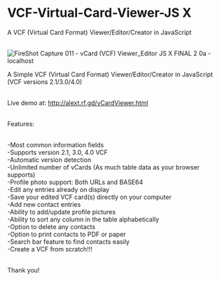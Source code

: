 # VCF-Virtual-Card-Viewer-JS X
A VCF (Virtual Card Format) Viewer/Editor/Creator in JavaScript<br><br>

![FireShot Capture 011 - vCard (VCF) Viewer_Editor JS X FINAL 2 0a - localhost](https://user-images.githubusercontent.com/16135535/213566782-a77080d0-6cb9-4c98-b796-f691c7b800e9.png)

A Simple VCF (Virtual Card Format) Viewer/Editor/Creator in JavaScript (VCF versions 2.1/3.0/4.0)<br><br>

Live demo at: http://alext.rf.gd/vCardViewer.html <br><br>

Features:<br><br>

-Most common information fields<br>
-Supports version 2.1, 3.0, 4.0 VCF<br>
-Automatic version detection<br>
-Unlimited number of vCards (As much table data as your browser supports)<br>
-Profile photo support: Both URLs and BASE64<br>
-Edit any entries already on display<br>
-Save your edited VCF card(s) directly on your computer<br>
-Add new contact entries<br>
-Ability to add/update profile pictures<br>
-Ability to sort any column in the table alphabetically<br>
-Option to delete any contacts<br>
-Option to print contacts to PDF or paper<br>
-Search bar feature to find contacts easily<br>
-Create a VCF from scratch!!!<br><br>

Thank you!<br><br>



